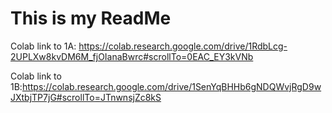 # This is my ReadMe
Colab link to 1A: https://colab.research.google.com/drive/1RdbLcg-2UPLXw8kvDM6M_fjOIanaBwrc#scrollTo=0EAC_EY3kVNb

Colab link to 1B:https://colab.research.google.com/drive/1SenYqBHHb6gNDQWvjRgD9wJXtbjTP7jG#scrollTo=JTnwnsjZc8kS
